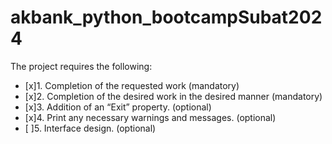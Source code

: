 # akbank_python_bootcampSubat2024
The project requires the following:
- [x]1.	Completion of the requested work (mandatory)
- [x]2.	Completion of the desired work in the desired manner (mandatory)
- [x]3.	Addition of an “Exit” property. (optional)
- [x]4.	Print any necessary warnings and messages. (optional)
- [ ]5.	Interface design. (optional)

